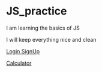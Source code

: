 # JS_practice

I am learning the basics of JS

I will keep everything nice and clean

<a href="https://html-preview.github.io/?url=https://github.com/thenaserov/frontend_practice/blob/main/login_signup/index.html" target="_blank">Login SignUp</a>

<a href="https://html-preview.github.io/?url=https://github.com/thenaserov/JS_practice/tree/main/9999_project_js_calculator/index.html" target="_blank">Calculator</a>
